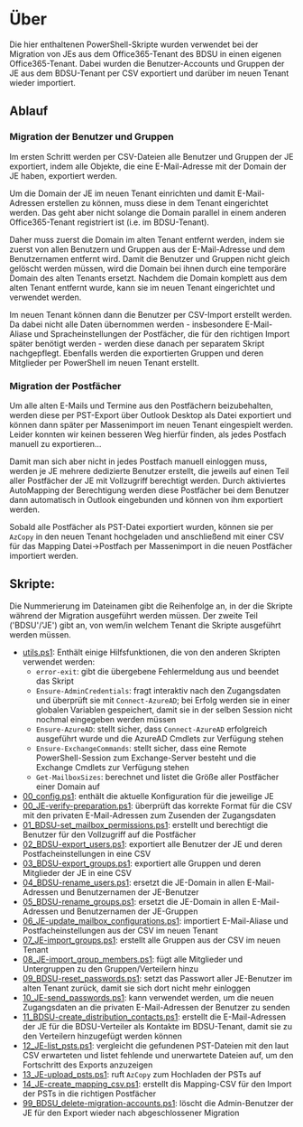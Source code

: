 # Über
Die hier enthaltenen PowerShell-Skripte wurden verwendet bei der Migration von
JEs aus dem Office365-Tenant des BDSU in einen eigenen Office365-Tenant. Dabei
wurden die Benutzer-Accounts und Gruppen der JE aus dem BDSU-Tenant per CSV
exportiert und darüber im neuen Tenant wieder importiert.

## Ablauf

### Migration der Benutzer und Gruppen
Im ersten Schritt werden per CSV-Dateien alle Benutzer und Gruppen der JE
exportiert, indem alle Objekte, die eine E-Mail-Adresse mit der Domain der JE
haben, exportiert werden.

Um die Domain der JE im neuen Tenant einrichten und damit E-Mail-Adressen
erstellen zu können, muss diese in dem Tenant eingerichtet werden. Das geht aber
nicht solange die Domain parallel in einem anderen Office365-Tenant registriert
ist (i.e. im BDSU-Tenant).

Daher muss zuerst die Domain im alten Tenant entfernt werden, indem sie zuerst
von allen Benutzern und Gruppen aus der E-Mail-Adresse und dem Benutzernamen
entfernt wird. Damit die Benutzer und Gruppen nicht gleich gelöscht werden
müssen, wird die Domain bei ihnen durch eine temporäre Domain des alten Tenants
ersetzt. Nachdem die Domain komplett aus dem alten Tenant entfernt wurde, kann
sie im neuen Tenant eingerichtet und verwendet werden.

Im neuen Tenant können dann die Benutzer per CSV-Import erstellt werden. Da
dabei nicht alle Daten übernommen werden - insbesondere E-Mail-Aliase und
Spracheinstellungen der Postfächer, die für den richtigen Import später benötigt
werden - werden diese danach per separatem Skript nachgepflegt.
Ebenfalls werden die exportierten Gruppen und deren Mitglieder per PowerShell im
neuen Tenant erstellt.

### Migration der Postfächer
Um alle alten E-Mails und Termine aus den Postfächern beizubehalten, werden
diese per PST-Export über Outlook Desktop als Datei exportiert und können dann
später per Massenimport im neuen Tenant eingespielt werden. Leider konnten wir
keinen besseren Weg hierfür finden, als jedes Postfach manuell zu exportieren...

Damit man sich aber nicht in jedes Postfach manuell einloggen muss, werden je JE
mehrere dedizierte Benutzer erstellt, die jeweils auf einen Teil aller
Postfächer der JE mit Vollzugriff berechtigt werden. Durch aktiviertes
AutoMapping der Berechtigung werden diese Postfächer bei dem Benutzer dann
automatisch in Outlook eingebunden und können von ihm exportiert werden.

Sobald alle Postfächer als PST-Datei exportiert wurden, können sie per `AzCopy`
in den neuen Tenant hochgeladen und anschließend mit einer CSV für das Mapping
Datei->Postfach per Massenimport in die neuen Postfächer importiert werden.

## Skripte:
Die Nummerierung im Dateinamen gibt die Reihenfolge an, in der die Skripte
während der Migration ausgeführt werden müssen. Der zweite Teil ('BDSU'/'JE')
gibt an, von wem/in welchem Tenant die Skripte ausgeführt werden müssen.

- [utils.ps1](utils.ps1): Enthält einige Hilfsfunktionen, die von den anderen Skripten verwendet werden:
  - `error-exit`: gibt die übergebene Fehlermeldung aus und beendet das Skript
  - `Ensure-AdminCredentials`: fragt interaktiv nach den Zugangsdaten und überprüft sie mit `Connect-AzureAD`; bei Erfolg werden sie in einer globalen Variablen gespeichert, damit sie in der selben Session nicht nochmal eingegeben werden müssen
  - `Ensure-AzureAD`: stellt sicher, dass `Connect-AzureAD` erfolgreich ausgeführt wurde und die AzureAD Cmdlets zur Verfügung stehen
  - `Ensure-ExchangeCommands`: stellt sicher, dass eine Remote PowerShell-Session zum Exchange-Server besteht und die Exchange Cmdlets zur Verfügung stehen
  - `Get-MailboxSizes`: berechnet und listet die Größe aller Postfächer einer Domain auf
- [00_config.ps1](00_config.ps1): enthält die aktuelle Konfiguration für die jeweilige JE
- [00_JE-verify-preparation.ps1](00_JE-verify-preparation.ps1): überprüft das korrekte Format für die CSV mit den privaten E-Mail-Adressen zum Zusenden der Zugangsdaten
- [01_BDSU-set_mailbox_permissions.ps1](01_BDSU-set_mailbox_permissions.ps1): erstellt und berechtigt die Benutzer für den Vollzugriff auf die Postfächer
- [02_BDSU-export_users.ps1](02_BDSU-export_users.ps1): exportiert alle Benutzer der JE und deren Postfacheinstellungen in eine CSV
- [03_BDSU-export_groups.ps1](03_BDSU-export_groups.ps1): exportiert alle Gruppen und deren Mitglieder der JE in eine CSV
- [04_BDSU-rename_users.ps1](04_BDSU-rename_users.ps1): ersetzt die JE-Domain in allen E-Mail-Adressen und Benutzernamen der JE-Benutzer
- [05_BDSU-rename_groups.ps1](05_BDSU-rename_groups.ps1): ersetzt die JE-Domain in allen E-Mail-Adressen und Benutzernamen der JE-Gruppen
- [06_JE-update_mailbox_configurations.ps1](06_JE-update_mailbox_configurations.ps1): importiert E-Mail-Aliase und Postfacheinstellungen aus der CSV im neuen Tenant
- [07_JE-import_groups.ps1](07_JE-import_groups.ps1): erstellt alle Gruppen aus der CSV im neuen Tenant
- [08_JE-import_group_members.ps1](08_JE-import_group_members.ps1): fügt alle Mitglieder und Untergruppen zu den Gruppen/Verteilern hinzu
- [09_BDSU-reset_passwords.ps1](09_BDSU-reset_passwords.ps1): setzt das Passwort aller JE-Benutzer im alten Tenant zurück, damit sie sich dort nicht mehr einloggen
- [10_JE-send_passwords.ps1](10_JE-send_passwords.ps1): kann verwendet werden, um die neuen Zugangsdaten an die privaten E-Mail-Adressen der Benutzer zu senden
- [11_BDSU-create_distribution_contacts.ps1](11_BDSU-create_distribution_contacts.ps1): erstellt die E-Mail-Adressen der JE für die BDSU-Verteiler als Kontakte im BDSU-Tenant, damit sie zu den Verteilern hinzugefügt werden können
- [12_JE-list_psts.ps1](12_JE-list_psts.ps1): vergleicht die gefundenen PST-Dateien mit den laut CSV erwarteten und listet fehlende und unerwartete Dateien auf, um den Fortschritt des Exports anzuzeigen
- [13_JE-upload_psts.ps1](13_JE-upload_psts.ps1): ruft `AzCopy` zum Hochladen der PSTs auf
- [14_JE-create_mapping_csv.ps1](14_JE-create_mapping_csv.ps1): erstellt dis Mapping-CSV für den Import der PSTs in die richtigen Postfächer
- [99_BDSU_delete-migration-accounts.ps1](99_BDSU_delete-migration-accounts.ps1): löscht die Admin-Benutzer der JE für den Export wieder nach abgeschlossener Migration
